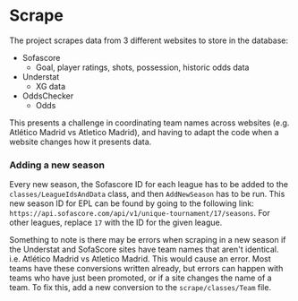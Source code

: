 <h1>Scrape</h1>

The project scrapes data from 3 different websites to store in the database:
- Sofascore
  - Goal, player ratings, shots, possession, historic odds data
- Understat
  - XG data
- OddsChecker
  - Odds

This presents a challenge in coordinating team names across websites (e.g. Atlético Madrid vs Atletico Madrid), and having to adapt the code when 
a website changes how it presents data.

<h3>Adding a new season</h3>

Every new season, the Sofascore ID for each league has to be added to the `classes/LeagueIdsAndData` class, and then `AddNewSeason` has to be run.
This new season ID for EPL can be found by going to the following link:
`https://api.sofascore.com/api/v1/unique-tournament/17/seasons`. For other leagues, replace `17` with the ID for the given league.

Something to note is there may be errors when scraping in a new season if the Understat and SofaScore sites have team names that aren't identical.
i.e. Atlético Madrid vs Atletico Madrid. This would cause an error.
Most teams have these conversions written already, but errors can happen with teams who have just been promoted, or if a site changes the name of a team. To fix this, add a new conversion to the `scrape/classes/Team` file.